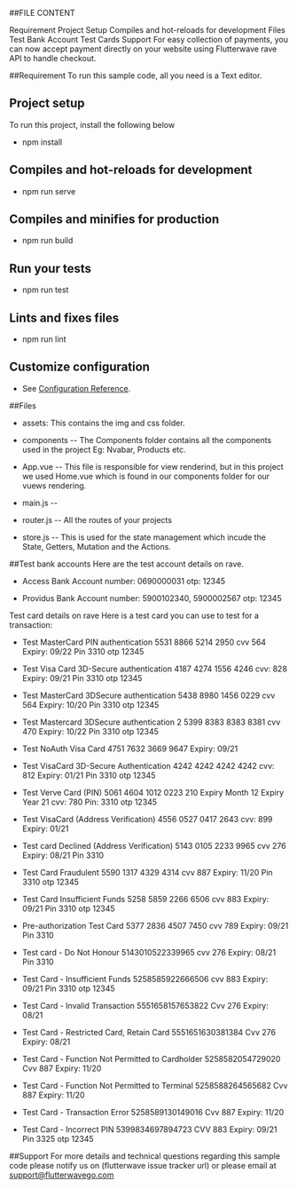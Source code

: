 ##FILE CONTENT

Requirement
Project Setup
Compiles and hot-reloads for development
Files
Test Bank Account
Test Cards
Support
For easy collection of payments, you can now accept payment directly on your website using Flutterwave rave API to handle checkout.

##Requirement
To run this sample code, all you need is a Text editor.

## Project setup
To run this project, install the following below
- npm install

## Compiles and hot-reloads for development
- npm run serve

## Compiles and minifies for production
- npm run build

## Run your tests
- npm run test

## Lints and fixes files

- npm run lint

## Customize configuration
- See [Configuration Reference](https://cli.vuejs.org/config/).

##Files
- assets: This contains the img and css folder.

- components -- The Components folder contains all the components used in the project Eg: Nvabar, Products etc.

- App.vue -- This file is responsible for view renderind, but in this project we used Home.vue which is found in our   components folder for our vuews rendering.

- main.js -- 

- router.js -- All the routes of your projects

- store.js -- This is used for the state management which incude the State, Getters, Mutation and the Actions.


##Test bank accounts
Here are the test account details on rave.

- Access Bank Account number: 0690000031 otp: 12345

- Providus Bank Account number: 5900102340, 5900002567 otp: 12345

Test card details on rave
Here is a test card you can use to test for a transaction:

- Test MasterCard PIN authentication 5531 8866 5214 2950 cvv 564 Expiry: 09/22 Pin 3310 otp 12345

- Test Visa Card 3D-Secure authentication 4187 4274 1556 4246 cvv: 828 Expiry: 09/21 Pin 3310 otp 12345

- Test MasterCard 3DSecure authentication 5438 8980 1456 0229 cvv 564 Expiry: 10/20 Pin 3310 otp 12345

- Test Mastercard 3DSecure authentication 2 5399 8383 8383 8381 cvv 470 Expiry: 10/22 Pin 3310 otp 12345

- Test NoAuth Visa Card 4751 7632 3669 9647 Expiry: 09/21

- Test VisaCard 3D-Secure Authentication 4242 4242 4242 4242 cvv: 812 Expiry: 01/21 Pin 3310 otp 12345

- Test Verve Card (PIN) 5061 4604 1012 0223 210 Expiry Month 12 Expiry Year 21 cvv: 780 Pin: 3310 otp 12345

- Test VisaCard (Address Verification) 4556 0527 0417 2643 cvv: 899 Expiry: 01/21

- Test card Declined (Address Verification) 5143 0105 2233 9965 cvv 276 Expiry: 08/21 Pin 3310

- Test Card Fraudulent 5590 1317 4329 4314 cvv 887 Expiry: 11/20 Pin 3310 otp 12345

- Test Card Insufficient Funds 5258 5859 2266 6506 cvv 883 Expiry: 09/21 Pin 3310 otp 12345

- Pre-authorization Test Card 5377 2836 4507 7450 cvv 789 Expiry: 09/21 Pin 3310

- Test card - Do Not Honour 5143010522339965 cvv 276 Expiry: 08/21 Pin 3310

- Test Card - Insufficient Funds 5258585922666506 cvv 883 Expiry: 09/21 Pin 3310 otp 12345

- Test Card - Invalid Transaction 5551658157653822 Cvv 276 Expiry: 08/21

- Test Card - Restricted Card, Retain Card 5551651630381384 Cvv 276 Expiry: 08/21

- Test Card - Function Not Permitted to Cardholder 5258582054729020 Cvv 887 Expiry: 11/20

- Test Card - Function Not Permitted to Terminal 5258588264565682 Cvv 887 Expiry: 11/20

- Test Card - Transaction Error 5258589130149016 Cvv 887 Expiry: 11/20

- Test Card - Incorrect PIN 5399834697894723 CVV 883 Expiry: 09/21 Pin 3325 otp 12345

##Support
For more details and technical questions regarding this sample code please notify us on (flutterwave issue tracker url) or please email at support@flutterwavego.com




